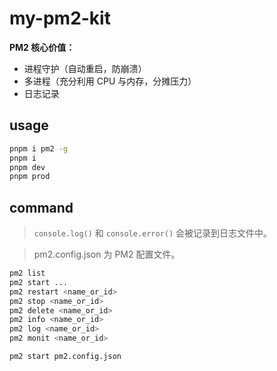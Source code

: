# my-pm2-kit

**PM2 核心价值：**

- 进程守护（自动重启，防崩溃）
- 多进程（充分利用 CPU 与内存，分摊压力）
- 日志记录

## usage

```bash
pnpm i pm2 -g
pnpm i
pnpm dev
pnpm prod
```

## command

> `console.log()` 和 `console.error()` 会被记录到日志文件中。

> pm2.config.json 为 PM2 配置文件。

```bash
pm2 list
pm2 start ...
pm2 restart <name_or_id>
pm2 stop <name_or_id>
pm2 delete <name_or_id>
pm2 info <name_or_id>
pm2 log <name_or_id>
pm2 monit <name_or_id>

pm2 start pm2.config.json
```
